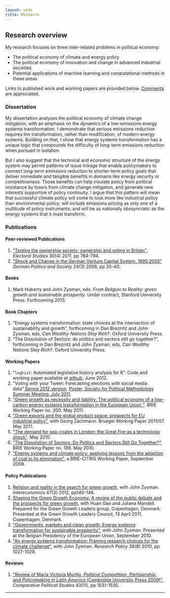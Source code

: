 ```yaml
---
layout: wide
title: Research
---
```



Research overview
-----------------

My research focuses on three inter-related problems in political
economy:

-   The political economy of climate and energy policy
-   The political economy of innovation and change in advanced
    industrial societies
-   Potential applications of machine learning and computational methods
    in these areas

Links to published work and working papers are provided below.
[Comments](contact.shtml) are appreciated.

### Dissertation

My dissertation analyzes the political economy of climate change
mitigation, with an emphasis on the dynamics of a low-emissions energy
systems transformation. I demonstrate that serious emissions reduction
requires the transformation, rather than modification, of modern energy
systems. Building on that, I show that energy systems transformation has
a unique logic that compounds the difficulty of long-term emissions
reduction when pursued in isolation.

But I also suggest that the technical and economic structure of the
energy system may permit patterns of issue linkage that enable
policymakers to connect long-term emissions reduction to shorter-term
policy goals that deliver immediate and tangible benefits in domains
like energy security or competitiveness. Those benefits can help
insulate policy from political resistance by losers from climate change
mitigation, and generate new interests supportive of policy continuity.
I argue that this pattern will mean that successful climate policy will
come to look more like industrial policy than environmental policy; will
include emissions pricing as only one of a multitude of policy
instruments; and will be as nationally idiosyncratic as the energy
systems that it must transform.

### Publications

#### Peer-reviewed Publications

1.  ["Testing the ownership society: ownership and voting in
    Britain"](http://dx.doi.org/10.1016/j.electstud.2011.07.006),
    *Electoral Studies* 30(4) 2011, pp 784-794.
2.  ["Shock and Change in the German Venture Capital System,
    1995:2005"](http://www.ingentaconnect.com/content/berghahn/gerpol/2006/00000024/00000003/art00002)
    *German Politics and Society* 24(3) 2006, pp 20-40.

#### Books

1.  Mark Huberty and John Zysman, eds. *From Religion to Reality: green
    growth and sustainable prosperity*. Under contract, Stanford
    University Press. Forthcoming 2013.

#### Book Chapters

1.  “Energy systems transformation: state choices at the intersection of
    sustainability and growth”, forthcoming in Dan Breznitz and John
    Zysman, eds, *Can Wealthy Nations Stay Rich?*. Oxford University
    Press.
2.  “The Dissolution of Sectors: do politics and sectors still go
    together?”, forthcoming in Dan Breznitz and John Zysman, eds, *Can
    Wealthy Nations Stay Rich?*. Oxford University Press.

#### Working Papers

1.  "`leghist`: Automated legislative history analysis for R". Code and
    working paper available at
    [github](https://github.com/markhuberty/leghist.git). June 2012.
2.  "Voting with your Tweet: Forecasting elections with social media
    data".[Spring 2012 version](./files/twitter_paper.pdf.zip). [Poster,
    Society for Political Methodology Summer Meeting, July
    2011](./files/huberty_polmeth2011_poster.pdf).
3.  ["Green growth as necessity and liability: The political economy of
    a low-carbon energy systems transformation in the European Union
    "](http://brie.berkeley.edu/publications/WP_200%20Green%20Growth%20as%20necessity.pdf).
    BRIE Working Paper no. 200. May 2011.
4.  ["Green exports and the global product space: prospects for EU
    industrial
    policy"](http://www.bruegel.org/publications/publication-detail/publication/556-green-exports-and-the-global-product-space-prospects-for-eu-industrial-policy/),
    with Georg Zachmann. Bruegel Working Paper 2011/07. May 2011.
5.  ["The demand for sea-coales in London: the Great Fire as a
    technology shock"](./files/london_seacoales.pdf). May 2010.
6.  ["The Dissolution of Sectors: Do Politics and Sectors Still Go
    Together?"](http://brie.berkeley.edu/publications/wp189.pdf), BRIE
    Working Paper no. 189. May 2010.
7.  ["Energy systems and climate policy: applying lessons from the
    adoption of coal to its
    elimination"](./files/CITRIS_BRIE_WP-Eng_Systems_PastPresent.pdf), a
    BRIE-CITRIS Working Paper, September 2009.

#### Policy Publications

1.  [Religion and reality in the search for green
    growth](http://www.intereconomics.eu/downloads/getfile.php?id=815),
    with John Zysman. *Intereconomics* 47(3) 2012, pp140-146.
2.  [Shaping the Green Growth Economy: A review of the public debate and
    the prospects for green
    growth](http://greengrowthleaders.org/wp-content/uploads/2011/04/Shaping-the-Green-Growth-Economy_report.pdf),
    with Huan Gao and Juliana Mandell. Prepared for the Green Growth
    Leaders group, Copenhagen, Denmark. Presented at the Green Growth
    Leaders Council, 13 April 2011, Copenhagen, Denmark.
3.  ["Governments, markets and clean growth: Energy systems
    transformation for sustainable
    prosperity"](http://brie.berkeley.edu/publications/WP192.pdf), with
    John Zysman. Presented at the Belgian Presidency of the European
    Union, September 2010.
4.  ["An energy systems transformation: Framing research choices for the
    climate
    challenge"](http://www.sciencedirect.com/science/article/pii/S0048733310001344),
    with John Zysman. *Research Policy* 39(8) 2010, pp 1027-1029.

#### Reviews

1.  ["Review of Maria Victoria Murillo, *Political Competition,
    Partisanship, and Policymaking in Latin America* (Cambridge
    University Press
    2009)"](http://cps.sagepub.com/content/43/11/1531.short),
    *Comparative Political Studies* 43(11), pp 1531-1535.

* * * * *
